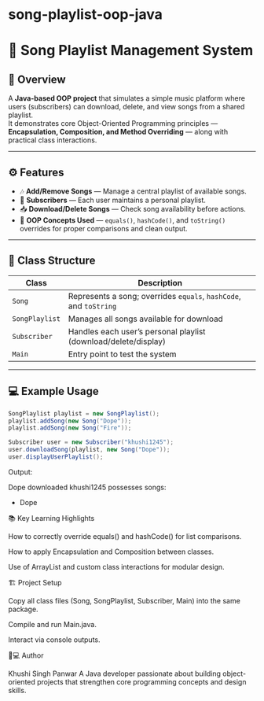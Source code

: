 # song-playlist-oop-java
# 🎵 Song Playlist Management System

## 📘 Overview
A **Java-based OOP project** that simulates a simple music platform where users (subscribers) can download, delete, and view songs from a shared playlist.  
It demonstrates core Object-Oriented Programming principles — **Encapsulation, Composition, and Method Overriding** — along with practical class interactions.

---

## ⚙️ Features
- 🎶 **Add/Remove Songs** — Manage a central playlist of available songs.  
- 👤 **Subscribers** — Each user maintains a personal playlist.  
- 📥 **Download/Delete Songs** — Check song availability before actions.  
- 🧠 **OOP Concepts Used** — `equals()`, `hashCode()`, and `toString()` overrides for proper comparisons and clean output.

---

## 🧩 Class Structure
| Class | Description |
|--------|--------------|
| `Song` | Represents a song; overrides `equals`, `hashCode`, and `toString` |
| `SongPlaylist` | Manages all songs available for download |
| `Subscriber` | Handles each user’s personal playlist (download/delete/display) |
| `Main` | Entry point to test the system |

---

## 💻 Example Usage
```java
SongPlaylist playlist = new SongPlaylist();
playlist.addSong(new Song("Dope"));
playlist.addSong(new Song("Fire"));

Subscriber user = new Subscriber("khushi1245");
user.downloadSong(playlist, new Song("Dope"));
user.displayUserPlaylist();
```

Output:

Dope downloaded
khushi1245 possesses songs:
- Dope

📚 Key Learning Highlights

How to correctly override equals() and hashCode() for list comparisons.

How to apply Encapsulation and Composition between classes.

Use of ArrayList and custom class interactions for modular design.

🏗️ Project Setup

Copy all class files (Song, SongPlaylist, Subscriber, Main) into the same package.

Compile and run Main.java.

Interact via console outputs.

👧💻 Author

Khushi Singh Panwar
A Java developer passionate about building object-oriented projects that strengthen core programming concepts and design skills.
